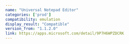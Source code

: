 ```yaml
---
name: "Universal Notepad Editor"
categories: ['prod']
compatibility: emulation
display_result: "Compatible"
version_from: "1.1.2.0"
link: https://apps.microsoft.com/detail/9P7H6WPZDCRK
---
```

